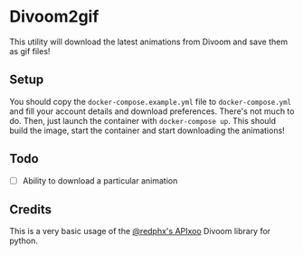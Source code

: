# Divoom2gif

This utility will download the latest animations from Divoom and save them as gif files!

## Setup

You should copy the `docker-compose.example.yml` file to `docker-compose.yml` and fill your account details and download preferences. There's not much to do.
Then, just launch the container with `docker-compose up`. This should build the image, start the container and start downloading the animations!

## Todo

- [ ] Ability to download a particular animation

## Credits

This is a very basic usage of the [@redphx's APIxoo](https://github.com/redphx/apixoo/) Divoom library for python.
